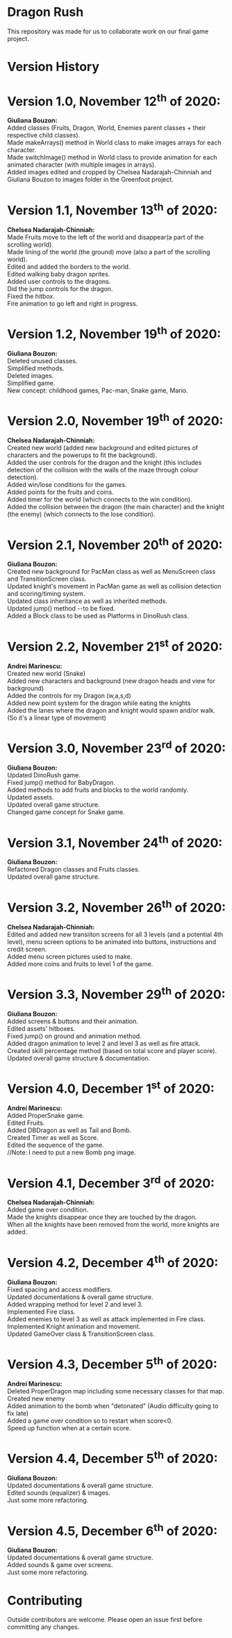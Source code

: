 # Dragon Rush
<p>This repository was made for us to collaborate work on our final game project.</p>
 
# Version History 

<h1> 
    <b>Version 1.0, November 12<sup>th</sup> of 2020:</b>
</h1>

<p>
	<strong>Giuliana Bouzon:</strong><br>
    Added classes (Fruits, Dragon, World, Enemies parent classes + their respective child classes).<br> 
    Made makeArrays() method in World class to make images arrays for each character.<br>
    Made switchImage() method in World class to provide animation for each animated character (with multiple images in arrays).<br>
    Added images edited and cropped by Chelsea Nadarajah-Chinniah and Giuliana Bouzon to images folder in the Greenfoot project.
</p>

<h1> 
    <b>Version 1.1, November 13<sup>th</sup> of 2020:</b>
</h1>

<p>
	<strong>Chelsea Nadarajah-Chinniah:</strong><br>
	Made Fruits move to the left of the world and disappear(a part of the scrolling world). <br>
	Made lining of the world (the ground) move (also a part of the scrolling world).<br>
	Edited and added the borders to the world.<br> 
	Edited walking baby dragon sprites. <br>
	Added user controls to the dragons. <br>
	Did the jump controls for the dragon. <br>
	Fixed the hitbox.<br>
	Fire animation to go left and right in progress.<br>
</p>
<h1> 
    <b>Version 1.2, November 19<sup>th</sup> of 2020:</b>
</h1>

<p>
	<strong>Giuliana Bouzon:</strong><br>
	Deleted unused classes.<br>
	Simplified methods.<br>
	Deleted images.<br>
	Simplified game.<br>
	New concept: childhood games, Pac-man, Snake game, Mario.<br>
</p>
<h1> 
    <b>Version 2.0, November 19<sup>th</sup> of 2020:</b>
</h1>

<p>
	<strong>Chelsea Nadarajah-Chinniah:</strong><br>
	Created new world (added new background and edited pictures of characters and the powerups to fit the background). <br>
	Added the user controls for the dragon and the knight (this includes detection of the collision with the walls of the maze through colour detection). <br>
	Added win/lose conditions for the games. <br>
	Added points for the fruits and coins. <br>
	Added timer for the world (which connects to the win condition). <br>
	Added the collision between the dragon (the main character) and the knight (the enemy) (which connects to the lose condition).<br>
</p>
<h1> 
    <b>Version 2.1, November 20<sup>th</sup> of 2020:</b>
</h1>

<p>
	<strong>Giuliana Bouzon:</strong><br>
	Created new background for PacMan class as well as MenuScreen class and TransitionScreen class. <br>
	Updated knight's movement in PacMan game as well as collision detection and scoring/timing system.<br>
	Updated class inheritance as well as inherited methods.<br>
	Updated jump() method --to be fixed.<br>
	Added a Block class to be used as Platforms in DinoRush class. <br>
</p>
<h1> 
    <b>Version 2.2, November 21<sup>st</sup> of 2020:</b>
</h1>

<p>
	<strong>Andrei Marinescu:</strong><br>
	Created new world (Snake)<br>
	Added new characters and background (new dragon heads and view for background)<br>
	Added the controls for my Dragon (w,a,s,d)<br>
	Added new point system for the dragon while eating the knights<br>
	Added the lanes where the dragon and knight would spawn and/or walk. (So it's a linear type of movement)<br>
</p>
<h1> 
    <b>Version 3.0, November 23<sup>rd</sup> of 2020:</b>
</h1>

<p>
	<strong>Giuliana Bouzon:</strong><br>
	Updated DinoRush game.<br>
	Fixed jump() method for BabyDragon.<br>
	Added methods to add fruits and blocks to the world randomly.<br>
	Updated assets.<br>
	Updated overall game structure.<br>
	Changed game concept for Snake game.<br>
</p>
<h1> 
    <b>Version 3.1, November 24<sup>th</sup> of 2020:</b>
</h1>

<p>
	<strong>Giuliana Bouzon:</strong><br>
	Refactored Dragon classes and Fruits classes.<br>
	Updated overall game structure. <br>
</p>
<h1> 
    <b>Version 3.2, November 26<sup>th</sup> of 2020:</b>
</h1>

<p>
	<strong>Chelsea Nadarajah-Chinniah:</strong><br>
	Edited and added new transiiton screens for all 3 levels (and a potential 4th level), menu screen options to be animated into buttons, instructions and credit screen.<br>
	Added menu screen pictures used to make.<br>
	Added more coins and fruits to level 1 of the game.<br>
</p>
<h1> 
    <b>Version 3.3, November 29<sup>th</sup> of 2020:</b>
</h1>

<p>
	<strong>Giuliana Bouzon:</strong><br>
	Added screens & buttons and their animation.<br>
	Edited assets' hitboxes.<br>
	Fixed jump() on ground and animation method.<br>
	Added dragon animation to level 2 and level 3 as well as fire attack.<br>
	Created skill percentage method (based on total score and player score). <br>
	Updated overall game structure & documentation.<br>

</p>
<h1> 
    <b>Version 4.0, December 1<sup>st</sup> of 2020:</b>
</h1>

<p>
	<strong>Andrei Marinescu:</strong><br>
	Added ProperSnake game.<br>
	Edited Fruits.<br>
	Added DBDragon as well as Tail and Bomb.<br>
	Created Timer as well as Score.<br>
	Edited the sequence of the game.<br>
	//Note: I need to put a new Bomb png image. <br>
</p>
<h1> 
    <b>Version 4.1, December 3<sup>rd</sup> of 2020:</b>
</h1>

<p>
	<strong>Chelsea Nadarajah-Chinniah:</strong><br>
	Added game over condition.<br>
	Made the knights disappear once they are touched by the dragon.<br>
	When all the knights have been removed from the world, more knights are added.<br>
</p>
<h1> 
    <b>Version 4.2, December 4<sup>th</sup> of 2020:</b>
</h1>

<p>
	<strong>Giuliana Bouzon:</strong><br>
	Fixed spacing and access modifiers.<br>
	Updated documentations & overall game structure.<br>
	Added wrapping method for level 2 and level 3.<br>
	Implemented Fire class.<br>
	Added enemies to level 3 as well as attack implemented in Fire class.<br>
	Implemented Knight animation and movement.<br>
	Updated GameOver class & TransitionScreen class.<br>
</p>
<h1> 
    <b>Version 4.3, December 5<sup>th</sup> of 2020:</b>
</h1>

<p>
	<strong>Andrei Marinescu:</strong><br>
	Deleted ProperDragon map including some necessary classes for that map.<br>
	Created new enemy <br>
	Added animation to the bomb when "detonated" (Audio difficulty going to fix late)<br>
	Added a game over condition so to restart when score<0.<br>
	Speed up function when at a certain score.<br>
</p>
<h1> 
    <b>Version 4.4, December 5<sup>th</sup> of 2020:</b>
</h1>

<p>
	<strong>Giuliana Bouzon:</strong><br>
	Updated documentations & overall game structure.<br>
	Edited sounds (equalizer) & images.<br>
	Just some more refactoring.<br>
</p>
<h1> 
    <b>Version 4.5, December 6<sup>th</sup> of 2020:</b>
</h1>

<p>
	<strong>Giuliana Bouzon:</strong><br>
	Updated documentations & overall game structure.<br>
	Added sounds & game over screens.<br>
	Just some more refactoring.<br>
</p>


# Contributing 

<p>
	Outside contributors are welcome. 
	Please open an issue first before committing any changes.

</p>
